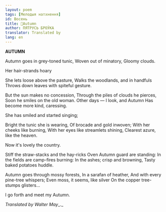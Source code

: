```yaml
---
layout: poem
tags: [Мелодыя натхнення]
id: Восень
title: 🚧Autumn
author: ПЯТРУСЬ БРОЎКА
translator: Translated by 
lang: en
---
```



 
**AUTUMN**

Autumn goes in grey-toned tunic, Woven out of minatory, Gloomy clouds.

Her hair-strands hoary

She lets loose above the pasture, Walks the woodlands, and in handfuls Throws down leaves with spiteful gesture.

But  the sun makes no concession, Through the piles of clouds he pierces, Soon he smiles on the old woman. Other days — I look, and Autumn Has become more kind, caressing.

She has smiled and started singing;

Bright the tunic she is wearing, Of brocade and gold inwoven; With her cheeks like burning, With her eyes like streamlets shining, Clearest azure, like the heaven.

Now it's lovely the country.

Stiff the straw-stacks and the hay-ricks Oven Autumn guard are standing: In the fields are camp-fires burning: In the ashes; crisp and browning, Tasty baked potatoes huddle.

Autumn goes through mossy forests, In a sarafan of heather, And with every pine-tree whispers; Even moss, it seems, like silver On the copper tree-stumps glisters...

I go forth and meet my Autumn.

_Translated by Walter May__._
